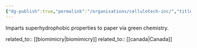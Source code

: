 ```yaml
---
{"dg-publish":true,"permalink":"/organisations/cellulotech-inc/","title":"Cellulotech Inc."}
---
```



Imparts superhydrophobic properties to paper via green chemistry.

related_to:: [[biomimicry\|biomimicry]]
related_to:: [[canada\|Canada]]
